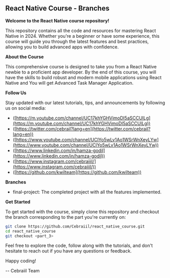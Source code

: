 ## React Native Course - Branches

**Welcome to the React Native course repository!**

This repository contains all the code and resources for mastering React Native in 2024. Whether you're a beginner or have some experience, this course will guide you through the latest features and best practices, allowing you to build advanced apps with confidence.

**About the Course**

This comprehensive course is designed to take you from a React Native newbie to a proficient app developer. By the end of this course, you will have the skills to build robust and modern mobile applications using React Native and You will get Advanced Task Manager Application.

**Follow Us**

Stay updated with our latest tutorials, tips, and announcements by following us on social media:

* ([https://m.youtube.com/channel/UC17khYGHVimoDI5aSCCUlLg](https://m.youtube.com/channel/UC17khYGHVimoDI5aSCCUlLg))
* ([https://twitter.com/cebrail?lang=en](https://twitter.com/cebrail?lang=en))
* ([https://www.youtube.com/channel/UClYo5wLv1Ao1WSrWnXeyLYw](https://www.youtube.com/channel/UClYo5wLv1Ao1WSrWnXeyLYw))
* ([https://www.linkedin.com/in/hamza-godil](https://www.linkedin.com/in/hamza-godil))
* ([https://www.instagram.com/cebraiiil/](https://www.instagram.com/cebraiiil/))
* ([https://github.com/kwilteam](https://github.com/kwilteam))

**Branches**

* final-project: The completed project with all the features implemented.

**Get Started**

To get started with the course, simply clone this repository and checkout the branch corresponding to the part you're currently on:

```bash
git clone https://github.com/Cebraiil/react_native_course.git
cd react_native_course
git checkout <part_3>
```

Feel free to explore the code, follow along with the tutorials, and don't hesitate to reach out if you have any questions or feedback.

Happy coding!

-- Cebraiil Team
